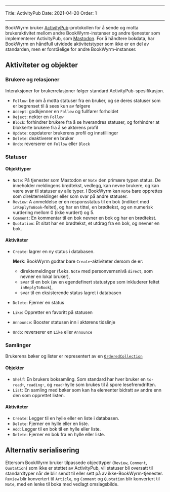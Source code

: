 - - -
Title: ActivityPub Date: 2021-04-20 Order: 1
- - -

BookWyrm bruker [ActivityPub](http://activitypub.rocks/)-protokollen for å sende og motta brukeraktivitet mellom andre BookWyrm-instanser og andre tjenester som implementerer ActivityPub, som [Mastodon](https://joinmastodon.org/). For å håndtere bokdata, har BookWyrm en håndfull utvidede aktivitetstyper som ikke er en del av standarden, men er forståelige for andre BookWyrm-instanser.

## Aktiviteter og objekter

### Brukere og relasjoner
Interaksjoner for brukerrelasjoner følger standard ActivityPub-spesifikasjon.

- `Follow`: be om å motta statuser fra en bruker, og se deres statuser som er begrenset til å sees kun av følgere
- `Accept`: godkjenner en `Follow` og fullfører forholdet
- `Reject`: nekter en `Follow`
- `Block`: forhindrer brukere fra å se hverandres statuser, og forhindrer at blokkerte brukere fra å se aktørens profil
- `Update`: oppdaterer brukerens profil og innstillinger
- `Delete`: deaktiverer en bruker
- `Undo`: reverserer en `Follow` eller `Block`

### Statuser
#### Objekttyper

- `Note`: På tjenester som Mastodon er `Note` den primære typen status. De inneholder meldingens brødtekst, vedlegg, kan nevne brukere, og kan være svar til statuser av alle typer. I BookWyrm kan `Note` bare opprettes som direktemeldinger eller som svar på andre statuser.
- `Review`: A anmeldelse er en responsstatus til en bok (indikert med `inReplyToBook`-feltet), og har en tittel, en brødtekst, og en numerisk vurdering mellom 0 (ikke vurdert) og 5.
- `Comment`: En kommentar til en bok nevner en bok og har en brødtekst.
- `Quotation`: Et sitat har en brødtekst, et utdrag fra en bok, og nevner en bok.


#### Aktiviteter

- `Create`: lagrer en ny status i databasen.

   **Merk**: BookWyrm godtar bare `Create`-aktiviteter dersom de er:

   - direktemeldinger (f.eks. `Note` med personvernsnivå `direct`, som nevner en lokal bruker),
   - svar til en bok (av en egendefinert statustype som inkluderer feltet `inReplyToBook`),
   - svar til en eksisterende status lagret i databasen
- `Delete`: Fjerner en status
- `Like`: Oppretter en favoritt på statusen
- `Announce`: Booster statusen inn i aktørens tidslinje
- `Undo`: reverserer en `Like` eller `Announce`

### Samlinger
Brukerens bøker og lister er representert av en [`OrderedCollection`](https://www.w3.org/TR/activitystreams-vocabulary/#dfn-orderedcollection)

#### Objekter

- `Shelf`: En brukers boksamling. Som standard har hver bruker en `to-read`-, `reading`-, og `read`-hylle som brukes til å spore lesefremdriften.
- `List`: En samling med bøker som kan ha elementer bidratt av andre enn den som opprettet listen.

#### Aktiviteter

- `Create`: Legger til en hylle eller en liste i databasen.
- `Delete`: Fjerner en hylle eller en liste.
- `Add`: Legger til en bok til en hylle eller liste.
- `Delete`: Fjerner en bok fra en hylle eller liste.


## Alternativ serialisering
Ettersom BookWyrm bruker tilpassede objecttyper (`Review`, `Comment`, `Quotation`) som ikke er støttet av ActivityPub, vil statuser bli oversatt til standardtyper når de blir sendt til eller sett på av ikke-BookWyrm-tjenester. `Review` blir konvertert til `Article`, og `Comment` og `Quotation` blir konvertert til `Note`, med en lenke til boka med vedlagt omslagsbilde.
